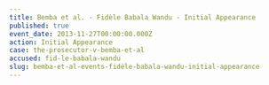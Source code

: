```yaml
---
title: Bemba et al. - Fidèle Babala Wandu - Initial Appearance
published: true
event_date: 2013-11-27T00:00:00.000Z
action: Initial Appearance
case: the-prosecutor-v-bemba-et-al
accused: fid-le-babala-wandu
slug: bemba-et-al-events-fidèle-babala-wandu-initial-appearance
---
```




